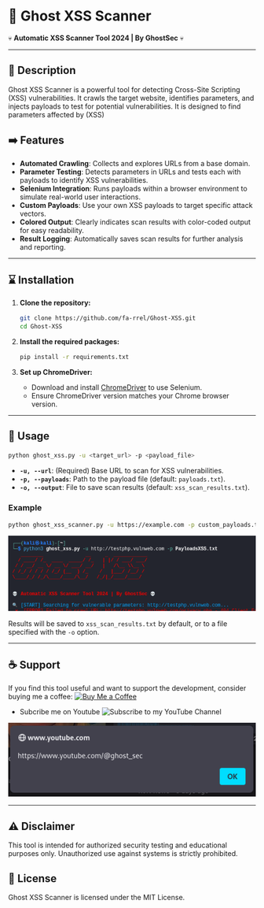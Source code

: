 
# 👻 Ghost XSS Scanner

💀 **Automatic XSS Scanner Tool 2024 | By GhostSec** 💀

---

## 📝 Description

Ghost XSS Scanner is a powerful tool for detecting Cross-Site Scripting (XSS) vulnerabilities. It crawls the target website, identifies parameters, and injects payloads to test for potential vulnerabilities. It is designed to find parameters affected by (XSS)

## ➡️ Features

- **Automated Crawling**: Collects and explores URLs from a base domain.
- **Parameter Testing**: Detects parameters in URLs and tests each with payloads to identify XSS vulnerabilities.
- **Selenium Integration**: Runs payloads within a browser environment to simulate real-world user interactions.
- **Custom Payloads**: Use your own XSS payloads to target specific attack vectors.
- **Colored Output**: Clearly indicates scan results with color-coded output for easy readability.
- **Result Logging**: Automatically saves scan results for further analysis and reporting.

---

## ⌛ Installation

1. **Clone the repository:**
   ```bash
   git clone https://github.com/fa-rrel/Ghost-XSS.git
   cd Ghost-XSS
   ```

2. **Install the required packages:**
   ```bash
   pip install -r requirements.txt
   ```

3. **Set up ChromeDriver:**
   - Download and install [ChromeDriver](https://sites.google.com/chromium.org/driver/) to use Selenium.
   - Ensure ChromeDriver version matches your Chrome browser version.

---

## 🚀 Usage

```bash
python ghost_xss.py -u <target_url> -p <payload_file>
```

- **`-u, --url`**: (Required) Base URL to scan for XSS vulnerabilities.
- **`-p, --payloads`**: Path to the payload file (default: `payloads.txt`).
- **`-o, --output`**: File to save scan results (default: `xss_scan_results.txt`).

### Example

```bash
python ghost_xss_scanner.py -u https://example.com -p custom_payloads.txt
```
<p style="text-align: left;">
  <img src="Screenshot.png" alt="Ghost_scanner"/>
</p>

Results will be saved to `xss_scan_results.txt` by default, or to a file specified with the `-o` option.

---

## ☕ Support

If you find this tool useful and want to support the development, consider buying me a coffee:
<a href="https://buymeacoffee.com/ghost_sec" target="_blank"><img src="https://cdn.buymeacoffee.com/buttons/v2/arial-white.png" alt="Buy Me a Coffee" width="105"></a>

- Subcribe me on Youtube
<img src="https://upload.wikimedia.org/wikipedia/commons/4/42/YouTube_icon_%282013-2017%29.png" alt="Subscribe to my YouTube Channel" width="25"></a>
<p style="text-align: left;">
  <img src="Screenshot2.png" alt="Ghost_scanner"/>
</p>

---

## ⚠️ Disclaimer

This tool is intended for authorized security testing and educational purposes only. Unauthorized use against systems is strictly prohibited.

## 📄 License

Ghost XSS Scanner is licensed under the MIT License.
